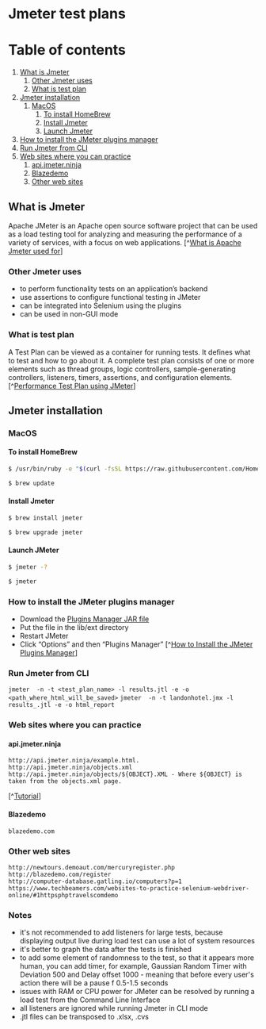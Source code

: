 # Jmeter test plans

# Table of contents
1. [What is Jmeter](#jmeter_is)
	1. [Other Jmeter uses](#jmeter_test_plan)
	2. [What is test plan](#)
2. [Jmeter installation](#jmeter_installation)
    1. [MacOS](#jmeter_macos)
	    1. [To install HomeBrew](#homebrew) 
	    2. [Install Jmeter](#jmeter_install)
	    3. [Launch Jmeter](#jmeter_launch)
3. [How to install the JMeter plugins manager](#plugins_manager)
4. [Run Jmeter from CLI](#jmeter_cli)
5. [Web sites where you can practice](#practice)
	1. [api.jmeter.ninja](#jmeter_ninja)
	2. [Blazedemo](#Blazedemo)
	3. [Other web sites](#other)


## What is Jmeter <a name="jmeter_is"></a>

Apache JMeter is an Apache open source software project that can be used as a load testing tool for analyzing and measuring the performance of a variety of services, with a focus on web applications.
[^[What is Apache Jmeter used for](https://www.quora.com/What-is-Apache-JMeter-used-for)]

### Other Jmeter uses <a name="jmeter_uses"></a>

* to perform functionality tests on an application’s backend
* use assertions to configure functional testing in JMeter
* can be integrated into Selenium using the plugins
* can be used in non-GUI mode

### What is test plan <a name="jmeter_test_plan"></a>

A Test Plan can be viewed as a container for running tests. It defines what to test and how to go about it. A complete test plan consists of one or more elements such as thread groups, logic controllers, sample-generating controllers, listeners, timers, assertions, and configuration elements.
[^[Performance Test Plan using JMeter](https://github.com/department-of-veterans-affairs/ascent-sample/wiki/QA-:-Performance-Test-Plan-using-JMeter)]

## Jmeter installation <a name="jmeter_installation"></a>

### MacOS <a name="jmeter_macos"></a>

#### To install HomeBrew <a name="homebrew"></a>

```bash 
$ /usr/bin/ruby -e "$(curl -fsSL https://raw.githubusercontent.com/Homebrew/install/master/install)"

$ brew update
```

#### Install Jmeter <a name="jmeter_install"></a>

```bash 
$ brew install jmeter

$ brew upgrade jmeter
```

#### Launch JMeter <a name="jmeter_launch"></a>

```bash 
$ jmeter -?

$ jmeter
```

### How to install the JMeter plugins manager <a name="plugins_manager"></a>

* Download the [Plugins Manager JAR file](https://jmeter-plugins.org/install/Install/)
* Put the file in the lib/ext directory
* Restart JMeter
* Click “Options” and then “Plugins Manager”
[^[How to Install the JMeter Plugins Manager](https://www.blazemeter.com/blog/how-install-jmeter-plugins-manager/)]

### Run Jmeter from CLI <a name="jmeter_cli"></a>

`jmeter  -n -t <test_plan_name> -l results.jtl -e -o <path_where_html_will_be_saved>`
`jmeter  -n -t landonhotel.jmx -l results_.jtl -e -o html_report`

### Web sites where you can practice <a name="practice"></a>

#### api.jmeter.ninja <a name="jmeter_ninja"></a>

```
http://api.jmeter.ninja/example.html. 
http://api.jmeter.ninja/objects.xml 
http://api.jmeter.ninja/objects/${OBJECT}.XML - Where ${OBJECT} is taken from the objects.xml page.
```
[^[Tutorial](http://api.jmeter.ninja/jmeter.pdf)]

#### Blazedemo <a name="Blazedemo"></a>

```
blazedemo.com
```

### Other web sites <a name="other"></a>

```
http://newtours.demoaut.com/mercuryregister.php
http://blazedemo.com/register
http://computer-database.gatling.io/computers?p=1
https://www.techbeamers.com/websites-to-practice-selenium-webdriver-online/#1httpsphptravelscomdemo
```

### Notes
- it's not recommended to add listeners for large tests, because displaying output live during load test can use a lot of system resources
- it's better to graph the data after the tests is finished
- to add some element of randomness to the test, so that it appears more human, you can add timer, for example, Gaussian Random Timer with Deviation 500 and Delay offset 1000 - meaning that before every user's action there will be a pause f 0.5-1.5 seconds
- issues with RAM or CPU power for JMeter can be resolved by running a load test from the Command Line Interface
- all listeners are ignored while running Jmeter in CLI mode
-  .jtl files can be transposed to .xlsx, .cvs
